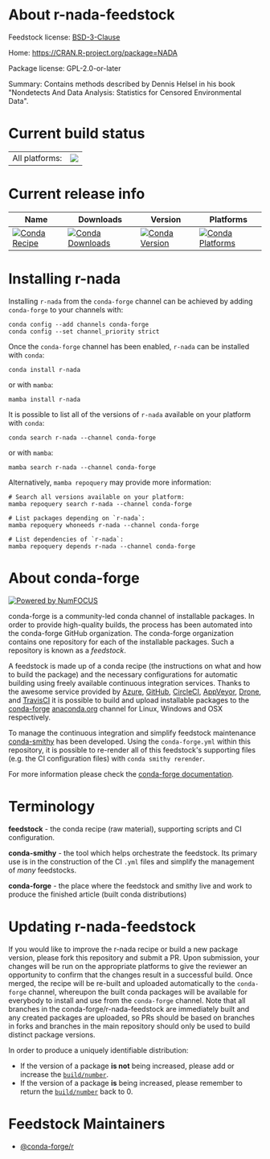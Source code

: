 About r-nada-feedstock
======================

Feedstock license: [BSD-3-Clause](https://github.com/conda-forge/r-nada-feedstock/blob/main/LICENSE.txt)

Home: https://CRAN.R-project.org/package=NADA

Package license: GPL-2.0-or-later

Summary: Contains methods described by Dennis Helsel in his book "Nondetects And Data Analysis: Statistics for Censored Environmental Data".

Current build status
====================


<table><tr><td>All platforms:</td>
    <td>
      <a href="https://dev.azure.com/conda-forge/feedstock-builds/_build/latest?definitionId=1384&branchName=main">
        <img src="https://dev.azure.com/conda-forge/feedstock-builds/_apis/build/status/r-nada-feedstock?branchName=main">
      </a>
    </td>
  </tr>
</table>

Current release info
====================

| Name | Downloads | Version | Platforms |
| --- | --- | --- | --- |
| [![Conda Recipe](https://img.shields.io/badge/recipe-r--nada-green.svg)](https://anaconda.org/conda-forge/r-nada) | [![Conda Downloads](https://img.shields.io/conda/dn/conda-forge/r-nada.svg)](https://anaconda.org/conda-forge/r-nada) | [![Conda Version](https://img.shields.io/conda/vn/conda-forge/r-nada.svg)](https://anaconda.org/conda-forge/r-nada) | [![Conda Platforms](https://img.shields.io/conda/pn/conda-forge/r-nada.svg)](https://anaconda.org/conda-forge/r-nada) |

Installing r-nada
=================

Installing `r-nada` from the `conda-forge` channel can be achieved by adding `conda-forge` to your channels with:

```
conda config --add channels conda-forge
conda config --set channel_priority strict
```

Once the `conda-forge` channel has been enabled, `r-nada` can be installed with `conda`:

```
conda install r-nada
```

or with `mamba`:

```
mamba install r-nada
```

It is possible to list all of the versions of `r-nada` available on your platform with `conda`:

```
conda search r-nada --channel conda-forge
```

or with `mamba`:

```
mamba search r-nada --channel conda-forge
```

Alternatively, `mamba repoquery` may provide more information:

```
# Search all versions available on your platform:
mamba repoquery search r-nada --channel conda-forge

# List packages depending on `r-nada`:
mamba repoquery whoneeds r-nada --channel conda-forge

# List dependencies of `r-nada`:
mamba repoquery depends r-nada --channel conda-forge
```


About conda-forge
=================

[![Powered by
NumFOCUS](https://img.shields.io/badge/powered%20by-NumFOCUS-orange.svg?style=flat&colorA=E1523D&colorB=007D8A)](https://numfocus.org)

conda-forge is a community-led conda channel of installable packages.
In order to provide high-quality builds, the process has been automated into the
conda-forge GitHub organization. The conda-forge organization contains one repository
for each of the installable packages. Such a repository is known as a *feedstock*.

A feedstock is made up of a conda recipe (the instructions on what and how to build
the package) and the necessary configurations for automatic building using freely
available continuous integration services. Thanks to the awesome service provided by
[Azure](https://azure.microsoft.com/en-us/services/devops/), [GitHub](https://github.com/),
[CircleCI](https://circleci.com/), [AppVeyor](https://www.appveyor.com/),
[Drone](https://cloud.drone.io/welcome), and [TravisCI](https://travis-ci.com/)
it is possible to build and upload installable packages to the
[conda-forge](https://anaconda.org/conda-forge) [anaconda.org](https://anaconda.org/)
channel for Linux, Windows and OSX respectively.

To manage the continuous integration and simplify feedstock maintenance
[conda-smithy](https://github.com/conda-forge/conda-smithy) has been developed.
Using the ``conda-forge.yml`` within this repository, it is possible to re-render all of
this feedstock's supporting files (e.g. the CI configuration files) with ``conda smithy rerender``.

For more information please check the [conda-forge documentation](https://conda-forge.org/docs/).

Terminology
===========

**feedstock** - the conda recipe (raw material), supporting scripts and CI configuration.

**conda-smithy** - the tool which helps orchestrate the feedstock.
                   Its primary use is in the construction of the CI ``.yml`` files
                   and simplify the management of *many* feedstocks.

**conda-forge** - the place where the feedstock and smithy live and work to
                  produce the finished article (built conda distributions)


Updating r-nada-feedstock
=========================

If you would like to improve the r-nada recipe or build a new
package version, please fork this repository and submit a PR. Upon submission,
your changes will be run on the appropriate platforms to give the reviewer an
opportunity to confirm that the changes result in a successful build. Once
merged, the recipe will be re-built and uploaded automatically to the
`conda-forge` channel, whereupon the built conda packages will be available for
everybody to install and use from the `conda-forge` channel.
Note that all branches in the conda-forge/r-nada-feedstock are
immediately built and any created packages are uploaded, so PRs should be based
on branches in forks and branches in the main repository should only be used to
build distinct package versions.

In order to produce a uniquely identifiable distribution:
 * If the version of a package **is not** being increased, please add or increase
   the [``build/number``](https://docs.conda.io/projects/conda-build/en/latest/resources/define-metadata.html#build-number-and-string).
 * If the version of a package **is** being increased, please remember to return
   the [``build/number``](https://docs.conda.io/projects/conda-build/en/latest/resources/define-metadata.html#build-number-and-string)
   back to 0.

Feedstock Maintainers
=====================

* [@conda-forge/r](https://github.com/orgs/conda-forge/teams/r/)

